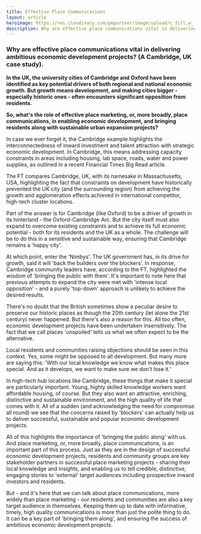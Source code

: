 ```yaml
---
title: Effective Place Communications
layout: article
heroimage: https://res.cloudinary.com/pmpartner/image/upload/c_fill,w_786,h_385/gatecrasher
description: Why are effective place communications vital in delivering ambitious economic development projects?
---
```



### Why are effective place communications vital in delivering ambitious economic development projects? (A Cambridge, UK case study).

**In the UK, the university cities of Cambridge and Oxford have been identified as key potential drivers of both regional and national economic growth. But growth means development, and making cities bigger - especially historic ones -  often encounters significant opposition from residents.**

**So, what's the role of effective place marketing, or, more broadly, place communications, in enabling economic development, and bringing residents along with sustainable urban expansion projects?**

In case we ever forget it, the Cambridge example highlights the interconnectedness of inward investment and talent attraction with strategic economic development. In Cambridge, this means addressing capacity constraints in areas including housing, lab space, roads, water and power supplies, as outlined in a recent Financial Times Big Read article. 

The FT compares Cambridge, UK, with its namesake in Massachusetts, USA, highlighting the fact that constraints on development have historically prevented the UK city (and the surrounding region) from achieving the growth and agglomeration effects achieved in international competitor, high-tech cluster locations.

Part of the answer is for Cambridge (like Oxford) to be a driver of growth in its hinterland - the Oxford-Cambridge Arc. But the city itself must also expand to overcome existing constraints and to achieve its full economic potential - both for its residents and the UK as a whole. The challenge will be to do this in a sensitive and sustainable way, ensuring that Cambridge remains a 'happy city'.

At which point, enter the 'Nimbys'. The UK government has, in its drive for growth, said it will 'back the builders over the blockers'. In response, Cambridge community leaders have, according to the FT, highlighted the wisdom of 'bringing the public with them'. It's important to note here that previous attempts to expand the city were met with 'intense local opposition' - and a purely 'top-down' approach is unlikely to achieve the desired results.

There's no doubt that the British sometimes show a peculiar desire to preserve our historic places as though the 20th century (let alone the 21st century) never happened. But there's also a reason for this. All too often, economic development projects have been undertaken insensitively. The fact that we call places 'unspoiled' tells us what we often expect to be the alternative.

Local residents and communities raising objections should be seen in this context. Yes, some might be opposed to all development. But many more are saying this: 'With our local knowledge we know what makes this place special. And as it develops, we want to make sure we don't lose it.'

In high-tech hub locations like Cambridge, these things that make it special are particularly important. Young, highly skilled knowledge workers want affordable housing, of course. But they also want an attractive, enriching, distinctive and sustainable environment, and the high quality of life that comes with it. All of a sudden (and acknowledging the need for compromise all round) we see that the concerns raised by 'blockers' can actually help us to deliver successful, sustainable and popular economic development projects.

All of this highlights the importance of 'bringing the public along' with us. And place marketing, or, more broadly, place communications, is an important part of this process. Just as they are in the design of successful economic development projects, residents and community groups are key stakeholder partners in successful place marketing projects - sharing their local knowledge and insights, and enabling us to tell credible, distinctive, engaging stories to 'external' target audiences including prospective inward investors and residents.

But - and it's here that we can talk about place communications, more widely than place marketing - our residents and communities are also a key target audience in themselves. Keeping them up to date with informative, timely, high quality communications is more than just the polite thing to do. It can be a key part of 'bringing them along', and ensuring the success of ambitious economic development projects.

